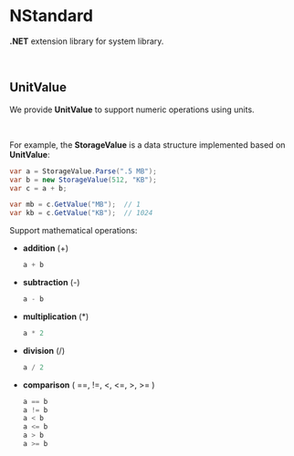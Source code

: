 # NStandard

**.NET** extension library for system library.

<br/>

## UnitValue

We provide **UnitValue** to support numeric operations using units.

<br/>

For example, the **StorageValue** is a data structure implemented based on **UnitValue**:

```csharp
var a = StorageValue.Parse(".5 MB");
var b = new StorageValue(512, "KB");
var c = a + b;

var mb = c.GetValue("MB");	// 1
var kb = c.GetValue("KB");	// 1024
```

Support mathematical operations:

- **addition** (+)

  ```csharp
  a + b
  ```

- **subtraction** (-)

  ```csharp
  a - b
  ```

- **multiplication** (*)

  ```csharp
  a * 2
  ```

- **division** (/)

  ```csharp
  a / 2
  ```

- **comparison** ( ==, !=, <, <=, >, >= )

  ```csharp
  a == b
  a != b
  a < b
  a <= b
  a > b
  a >= b
  ```

  <br/>

